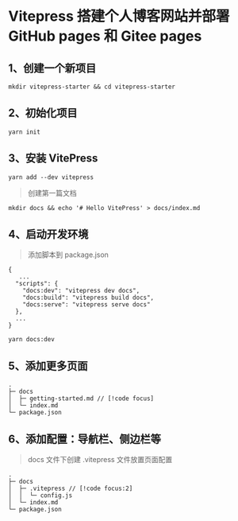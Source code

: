 # Vitepress 搭建个人博客网站并部署 GitHub pages 和 Gitee pages

## 1、创建一个新项目
```shell
mkdir vitepress-starter && cd vitepress-starter
```

## 2、初始化项目
```shell
yarn init
```

## 3、安装 VitePress
```shell
yarn add --dev vitepress
```
> 创建第一篇文档
```shell
mkdir docs && echo '# Hello VitePress' > docs/index.md
```

## 4、启动开发环境
> 添加脚本到 package.json
```json{4}
{
   ...
  "scripts": {
    "docs:dev": "vitepress dev docs",
    "docs:build": "vitepress build docs",
    "docs:serve": "vitepress serve docs"
  },
  ...
}
```
```shell
yarn docs:dev
```

## 5、添加更多页面
```text{3}
.
├─ docs
│  ├─ getting-started.md // [!code focus]
│  └─ index.md
└─ package.json
```

## 6、添加配置：导航栏、侧边栏等
> docs 文件下创建 .vitepress 文件放置页面配置
```text{3-4}
.
├─ docs
│  ├─ .vitepress // [!code focus:2]
│  │  └─ config.js
│  └─ index.md
└─ package.json
```
